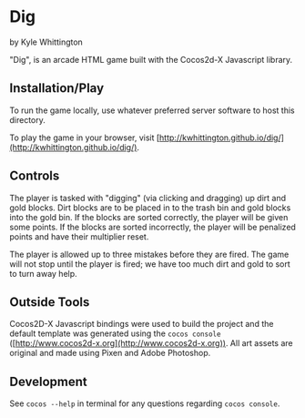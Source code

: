 # Dig
by Kyle Whittington

"Dig", is an arcade HTML game built with the Cocos2d-X Javascript library.

## Installation/Play
To run the game locally, use whatever preferred server software to host this directory.

To play the game in your browser, visit [http://kwhittington.github.io/dig/](http://kwhittington.github.io/dig/).

## Controls
The player is tasked with "digging" (via clicking and dragging) up dirt and gold blocks. Dirt blocks are to be placed in to the trash bin and gold blocks into the gold bin. If the blocks are sorted correctly, the player will be given some points. If the blocks are sorted incorrectly, the player will be penalized points and have their multiplier reset.

The player is allowed up to three mistakes before they are fired. The game will not stop until the player is fired; we have too much dirt and gold to sort to turn away help.

## Outside Tools
Cocos2D-X Javascript bindings were used to build the project and the default template was generated using the `cocos console` ([http://www.cocos2d-x.org](http://www.cocos2d-x.org)). All art assets are original and made using Pixen and Adobe Photoshop.

## Development
See `cocos --help` in terminal for any questions regarding `cocos console`.
